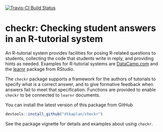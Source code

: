 [![Travis-CI Build Status](https://travis-ci.org/dtkaplan/checkr.svg?branch=master)](https://travis-ci.org/dtkaplan/checkr)

# checkr: Checking student answers in an R-tutorial system

An R-tutorial system provides facilities for posing R-related questions to students, collecting the code that students write in reply, and providing hints as needed. Examples for R-tutorial systems are [DataCamp.com](DataCamp.com) and the [learnr](https://rstudio.github.io/learnr/) package from RStudio.

The `checkr` package supports a framework for the authors of tutorials to specify what is a correct answer, and to give formative feedback when answers fail to meet that specification. Functions are provided to enable `checkr` to be connected to `learnr` documents. 

You can install the latest version of this package from GitHub

```r
devtools::install_github("dtkaplan/checkr")
```

See the package vignette for details and examples about using `checkr`.
